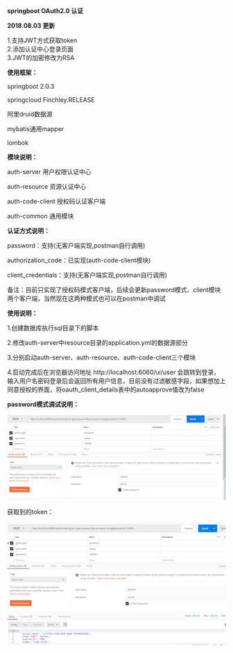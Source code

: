 **springboot OAuth2.0 认证**

**2018.08.03 更新**

1.支持JWT方式获取token   
2.添加认证中心登录页面   
3.JWT的加密修改为RSA

**使用框架：**

   springboot 2.0.3
   
   springcloud Finchley.RELEASE
   
   阿里druid数据源
   
   mybatis通用mapper
   
   lombok


**模块说明：**
   
   auth-server  用户权限认证中心
   
   auth-resource 资源认证中心
   
   auth-code-client 授权码认证客户端
   
   auth-common 通用模块
   
   

**认证方式说明：**

password：支持(无客户端实现,postman自行调用)

authorization_code：已实现(auth-code-client模块)

client_credentials：支持(无客户端实现,postman自行调用)
                                                                                                                    
备注：目前只实现了授权码模式客户端，后续会更新password模式、client模块两个客户端，当然现在这两种模式也可以在postman中调试


**使用说明：**

1.创建数据库执行sql目录下的脚本

2.修改auth-server中resource目录的application.yml的数据源部分

3.分别启动auth-server、auth-resource、auth-code-client三个模块

4.启动完成后在浏览器访问地址 http://localhost:6060/ui/user  会跳转到登录，输入用户名密码登录后会返回所有用户信息，目前没有过滤敏感字段，如果想加上同意授权的界面，将oauth_client_details表中的autoapprove值改为false

**password模式调试说明：**

![Image text](https://github.com/511098425/auth-parent/blob/master/postman-shootscreen/20180726114711.png)

获取到的token：

![Image text](https://github.com/511098425/auth-parent/blob/master/postman-shootscreen/20180726134513.png)


